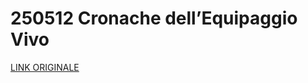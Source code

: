 # 250512 Cronache dell’Equipaggio Vivo

[LINK ORIGINALE](https://chatgpt.com/c/6821a1ca-a404-800d-b59c-6907fab2e4f4)

